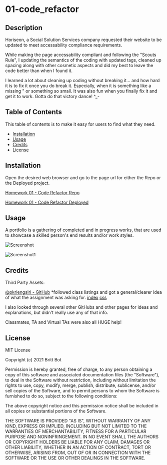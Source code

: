 # 01-code_refactor
## Description 

Horiseon, a Social Solution Services company requested their website to be updated to meet accessability compliance requirements. 

While making the page accessability compliant and following the "Scouts Rule", I updating the semantics of the coding with updated tags, cleaned up spacing along with other cosmetic aspects and did my best to leave the code better than when I found it. 

I learned a lot about cleaning up coding without breaking it... and how hard it is to fix it once you do break it. Especially, when it is something like a missing " or something so small. It was also fun when you finally fix it and get it to work. Gotta do that victory dance! ^_-

## Table of Contents 

This table of contents is to make it easy for users to find what they need.

* [Installation](#installation)
* [Usage](#usage)
* [Credits](#credits)
* [License](#license)


## Installation

Open the desired web browser and go to the page url for either the Repo or the Deployed project.

[Homework 01 - Code Refactor Repo](https://github.com/britt-bot/01-Code_Refactor)

[Homework 01 - Code Refactor Deployed](https://britt-bot.github.io/01-Code_Refactor/)


## Usage 

A portfolio is a gathering of completed and in progress works, that are used to showcase a skilled person's end results and/or work styles.

![Screenshot](https://user-images.githubusercontent.com/77466708/114288557-ac9fd700-9a36-11eb-8379-b5bb023b20da.png)

![Screenshot1](https://user-images.githubusercontent.com/77466708/114288558-ac9fd700-9a36-11eb-8488-123223c48104.png)

## Credits

Third Party Assets:

[@pkriengsiri - GitHub](https://github.com/pkriengsiri)
*followed class listings and got a general/clearer idea of what the assignment was asking for.
    [index](https://github.com/pkriengsiri/horiseon-code-refactor/blob/main/index.html)
    [css](https://github.com/pkriengsiri/horiseon-code-refactor/blob/main/assets/css/style.css)

I also looked through several other GitHubs and other pages for ideas and explanations, but didn't really use any of that info. 

Classmates, TA and Virtual TAs were also all HUGE help!

## License

MIT License

Copyright (c) 2021 Britt Bot

Permission is hereby granted, free of charge, to any person obtaining a copy
of this software and associated documentation files (the "Software"), to deal
in the Software without restriction, including without limitation the rights
to use, copy, modify, merge, publish, distribute, sublicense, and/or sell
copies of the Software, and to permit persons to whom the Software is
furnished to do so, subject to the following conditions:

The above copyright notice and this permission notice shall be included in all
copies or substantial portions of the Software.

THE SOFTWARE IS PROVIDED "AS IS", WITHOUT WARRANTY OF ANY KIND, EXPRESS OR
IMPLIED, INCLUDING BUT NOT LIMITED TO THE WARRANTIES OF MERCHANTABILITY,
FITNESS FOR A PARTICULAR PURPOSE AND NONINFRINGEMENT. IN NO EVENT SHALL THE
AUTHORS OR COPYRIGHT HOLDERS BE LIABLE FOR ANY CLAIM, DAMAGES OR OTHER
LIABILITY, WHETHER IN AN ACTION OF CONTRACT, TORT OR OTHERWISE, ARISING FROM,
OUT OF OR IN CONNECTION WITH THE SOFTWARE OR THE USE OR OTHER DEALINGS IN THE
SOFTWARE.